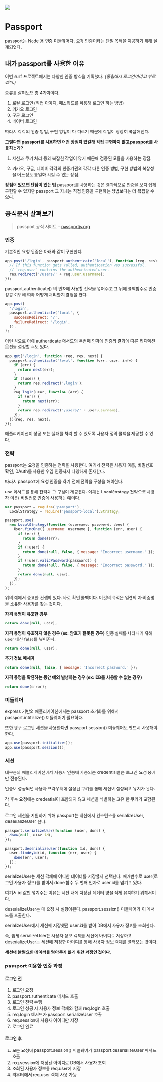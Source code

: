 ![](https://images.velog.io/images/kdo0129/post/44e450bc-ad68-432d-b64e-a11734568d44/image.png)

# Passport

passport는 Node 용 인증 미들웨어다. 요청 인증이라는 단일 목적을 제공하기 위해 설계되었다.

## 내가 passport를 사용한 이유

이번 surf 프로젝트에서는 다양한 인증 방식을 기획했다. _(통합해서 로그인이라고 부르겠다.)_

종류를 살펴보면 총 4가지이다.

1. 로컬 로그인 (직접 아이디, 패스워드를 이용해 로그인 하는 방법)
2. 카카오 로그인
3. 구글 로그인
4. 네이버 로그인

따라서 각각의 인증 방법, 구현 방법이 다 다르기 때문에 작업이 굉장히 복잡해진다.

**그렇다면 passport를 사용하면 어떤 장점이 있길래 직접 구현하지 않고 passport를 사용하는가?**

1. 세션과 쿠키 처리 등의 복잡한 작업이 많기 때문에 검증된 모듈을 사용하는 장점.

2. 카카오, 구글, 네이버 각각의 인증기관의 각각 다른 인증 방법, 구현 방법의 복잡성을 어느정도 통일화 시킬 수 있는 장점.

**장점이 있으면 단점이 있는 법** passport를 사용하는 것은 결과적으로 인증을 보다 쉽게 구현할 수 있지만 passport 그 자체는 직접 인증을 구현하는 방법보다는 더 복잡할 수 있다.

## 공식문서 살펴보기

> passport 공식 사이트 - [passportjs.org](http://www.passportjs.org/)

### 인증

기본적인 요청 인증은 아래와 같이 구현한다.

```js
app.post('/login', passport.authenticate('local'), function (req, res) {
  // If this function gets called, authentication was successful.
  // `req.user` contains the authenticated user.
  res.redirect('/users/' + req.user.username);
});
```

passport.authenticate() 의 인자에 사용할 전략을 넣어주고 그 뒤에 콜백함수로 인증 성공 여부에 따라 어떻게 처리할지 결정을 한다.

```js
app.post(
  '/login',
  passport.authenticate('local', {
    successRedirect: '/',
    failureRedirect: '/login',
  }),
);
```

이런 식으로 아예 authenticate 메서드의 두번째 인자에 인증의 결과에 따른 리디렉션 옵션을 설정할 수도 있다.

```js
app.get('/login', function (req, res, next) {
  passport.authenticate('local', function (err, user, info) {
    if (err) {
      return next(err);
    }
    if (!user) {
      return res.redirect('/login');
    }
    req.logIn(user, function (err) {
      if (err) {
        return next(err);
      }
      return res.redirect('/users/' + user.username);
    });
  })(req, res, next);
});
```

애플리케이션이 성공 또는 실패를 처리 할 수 있도록 사용자 정의 콜백을 제공할 수 있다.

### 전략

passport는 요청을 인증하는 전략을 사용한다. 여기서 전략은 사용자 이름, 비밀번호 확인, OAuth를 사용한 위임 인증까지 다양하게 존재한다.

따라서 passport에 요청 인증을 하기 전에 전략을 구성을 해야한다.

use 메서드를 통해 전략과 그 구성이 제공된다. 아래는 LocalStrategy 전략으로 사용자 이름/ 비밀번호 인증에 사용하는 예이다.

```js
var passport = require('passport'),
  LocalStrategy = require('passport-local').Strategy;

passport.use(
  new LocalStrategy(function (username, password, done) {
    User.findOne({ username: username }, function (err, user) {
      if (err) {
        return done(err);
      }
      if (!user) {
        return done(null, false, { message: 'Incorrect username.' });
      }
      if (!user.validPassword(password)) {
        return done(null, false, { message: 'Incorrect password.' });
      }
      return done(null, user);
    });
  }),
);
```

위의 예에서 중요한 컨셉이 있다. 바로 확인 콜백이다. 이것의 목적은 일련의 자격 증명을 소유한 사용자를 찾는 것이다.

**자격 증명이 유효한 경우**

```js
return done(null, user);
```

**자격 증명이 유효하지 않은 경우 (ex: 암호가 잘못된 경우)**
인증 실패를 나타내기 위해 user 대신 false를 넣어준다.

```js
return done(null, user);
```

**추가 정보 메세지**

```js
return done(null, false, { message: 'Incorrect password.' });
```

**자격 증명을 확인하는 동안 예외 발생하는 경우 (ex: DB를 사용할 수 없는 경우)**

```js
return done(error);
```

### 미들웨어

express 기반의 애플리케이션에서는 passport 초기화를 위해서 passport.intitialize() 미들웨어가 필요하다.

또한 영구 로그인 세션을 사용한다면 passport.session() 미들웨어도 반드시 사용해야한다.

```js
app.use(passport.initialize());
app.use(passport.session());
```

### 세션

대부분의 애플리케이션에서 사용자 인증에 사용되는 credential들은 로그인 요청 중에 만 전송된다.

인증이 성공되면 사용자 브라우저에 설정된 쿠키를 통해 세션이 설정되고 유지가 된다.

각 후속 요청에는 credential이 포함되지 않고 세션을 식별하는 고유 한 쿠키가 포함된다.

로그인 세션을 지원하기 위해 passport는 세션에서 인스턴스를 serializeUser, deserializeUser 한다.

```js
passport.serializeUser(function (user, done) {
  done(null, user.id);
});

passport.deserializeUser(function (id, done) {
  User.findById(id, function (err, user) {
    done(err, user);
  });
});
```

serializeUser는 세션 객체에 어떠한 데이터를 저장할지 선택한다. 매개변수로 user(로그인 사용자 정보)를 받아서 done 함수 두 번째 인자로 user.id를 넘기고 있다.

여기서 id 값만 넘겨주는 이유는 세션 내에 저장된 데이터 양을 적게 유지하기 위해서이다.

deserializeUser는 매 요청 시 실행이된다. passport.session() 미들웨어가 이 메서드를 호출한다.

serializeUser에서 세션에 저장했던 user.id를 받아 DB에서 사용자 정보를 조회한다.

즉, 쉽게 serializeUser는 사용자 정보 객체를 세션에 아이디로 저장하고 deserializeUser는 세션에 저장한 아이디를 통해 사용자 정보 객체를 불러오는 것이다.

**세션에 불필요한 데이터를 담아두지 않기 위한 과정인 것이다.**

### passport 이용한 인증 과정

#### 로그인 전

1. 로그인 요청
2. passport.authenticate 메서드 호출
3. 로그인 전략 수행
4. 로그인 성공 시 사용자 정보 객체와 함께 req.login 호출
5. req.login 메서드가 passport.serializeUser 호출
6. req.session에 사용자 아이디만 저장
7. 로그인 완료

#### 로그인 후

1. 모든 요청에 passport.session() 미들웨어가 passport.deserializeUser 메서드 호출
2. req.session에 저장된 아이디로 DB에서 사용자 조회
3. 조회된 사용자 정보를 req.user에 저장
4. 라우터에서 req.user 객체 사용 가능
